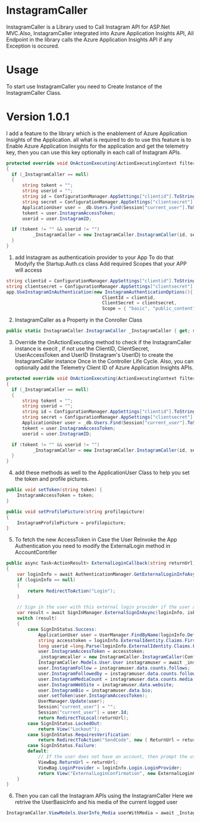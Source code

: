# InstagramCaller
InstagramCaller is a Library used to Call Instagram API for ASP.Net MVC.Also, InstagramCaller integrated into Azure Application Insights API, All Endpoint in the library calls the Azure Application Insights API if any Exception is occured.

# Usage
To start use InstagramCaller you need to Create Instance of the InstagramCaller Class.

# Version 1.0.1 
I add a feature to the library which is the enablement of Azure Application Insights of the Application.
all what is required to do to use this feature is to Enable Azure Application Insights for the application and get the telemetry key, then you can use this key optionally in each call of Instagram APIs.

```C#
protected override void OnActionExecuting(ActionExecutingContext filterContext)
{
  if (_InstagramCaller == null)
  {
      string tokent = "";
      string userid = "";
      string id = ConfigurationManager.AppSettings["clientid"].ToString();
      string secret = ConfigurationManager.AppSettings["clientsecret"].ToString();
      ApplicationUser user = _db.Users.Find(Session["current_user"].ToString());
      tokent = user.InstagramAccessToken;
      userid = user.InstagramID;

  if (tokent != "" && userid != "")
          _InstagramCaller = new InstagramCaller.InstagramCaller(id, secret, long.Parse(userid), tokent, "TELEMETRY_KEY");
  }
}
```

1. add Instagram as authenticatioin provider to your App
To do that Modyify the Startup.Auth.cs class 
Add required Scopes that your APP will access
```C#
string clientid = ConfigurationManager.AppSettings["clientid"].ToString();
string clientsecret = ConfigurationManager.AppSettings["clientsecret"].ToString();
app.UseInstagramInAuthentication(new InstagramAuthenticationOptions(){
                                    ClientId = clientid,
                                    ClientSecret = clientsecret,
                                    Scope = { "basic", "public_content", "follower_list", "comments", "relationships","likes" }
```

2. InstagramCaller as a Property in the Conroller Class 
```C#
public static InstagramCaller.InstagramCaller _InstagramCaller { get; set; }
```
3. Override the OnActionExecuting method to check if the InstagramCaller instance is execit , if not use the ClientID, ClientSecret, UserAccessToken and UserID (Instagram's UserID) to create the InstagramCaller instance Once in the Controller Life Cycle.
Also, you can optionally add the Telemetry Client ID of Azure Application Insights APIs.
```C#
protected override void OnActionExecuting(ActionExecutingContext filterContext)
{
  if (_InstagramCaller == null)
  {
      string tokent = "";
      string userid = "";
      string id = ConfigurationManager.AppSettings["clientid"].ToString();
      string secret = ConfigurationManager.AppSettings["clientsecret"].ToString();
      ApplicationUser user = _db.Users.Find(Session["current_user"].ToString());
      tokent = user.InstagramAccessToken;
      userid = user.InstagramID;

  if (tokent != "" && userid != "")
          _InstagramCaller = new InstagramCaller.InstagramCaller(id, secret, long.Parse(userid), tokent, "TELEMETRY_KEY");
  }
}
```
4. add these methods as well to the ApplicationUser Class to help you set the token and profile pictures.
```c#
public void setToken(string token) {
    InstagramAccessToken = token;
}

public void setProfilePicture(string profilepicture)
{
    InstagramProfilePicture = profilepicture;
}
```
5. To fetch the new AccessToken in Case the User ReInvoke the App Authentication 
you need to modify the ExternalLogin method in AccountContrller
```c#
public async Task<ActionResult> ExternalLoginCallback(string returnUrl)
{
    var loginInfo = await AuthenticationManager.GetExternalLoginInfoAsync();
    if (loginInfo == null)
    {
        return RedirectToAction("Login");
    }

    // Sign in the user with this external login provider if the user already has a login
    var result = await SignInManager.ExternalSignInAsync(loginInfo, isPersistent: false);
    switch (result)
    {
        case SignInStatus.Success:
            ApplicationUser user = UserManager.FindByName(loginInfo.DefaultUserName);
            string accesstoken = loginInfo.ExternalIdentity.Claims.First(c => c.Type == "urn:instagram:accesstoken").Value;
            long userid =long.Parse(loginInfo.ExternalIdentity.Claims.First(c => c.Type == "http://schemas.xmlsoap.org/ws/2005/05/identity/claims/nameidentifier").Value);
            user.InstagramAccessToken = accesstoken;
            _instagramcaller = new InstagramCaller.InstagramCaller(ConfigurationManager.AppSettings["ClientID"], ConfigurationManager.AppSettings["ClientSecret"], userid, accesstoken);
            InstagramCaller.Models.User.User instagramuser = await _instagramcaller.UsersEndPoint.Self_GetInfo(user.InstagramAccessToken);
            user.InstagramFollow = instagramuser.data.counts.follows;
            user.InstagramFollowedby = instagramuser.data.counts.followed_by;
            user.InstagramMediaCount = instagramuser.data.counts.media;
            user.InstagramWebSite = instagramuser.data.website;
            user.InstagramBio = instagramuser.data.bio;
            user.setToken(user.InstagramAccessToken);
            UserManager.Update(user);
            Session["current_user"] = "";
            Session["current_user"] = user.Id;
            return RedirectToLocal(returnUrl);
        case SignInStatus.LockedOut:
            return View("Lockout");
        case SignInStatus.RequiresVerification:
            return RedirectToAction("SendCode", new { ReturnUrl = returnUrl, RememberMe = false });
        case SignInStatus.Failure:
        default:
            // If the user does not have an account, then prompt the user to create an account
            ViewBag.ReturnUrl = returnUrl;
            ViewBag.LoginProvider = loginInfo.Login.LoginProvider;
            return View("ExternalLoginConfirmation", new ExternalLoginConfirmationViewModel { Email = loginInfo.Email });
    }
}
```
6. Then you can call the Instagram APIs using the InstagramCaller 
Here we retrive the UserBasicInfo and his media of the current logged user
```c#
InstagramCaller.ViewModels.UserInfo_Media userWithMedia = await _InstagramCaller.UsersEndPoint.Self_GetInfoandMedia("CURRENT_USER_ACCESS_TOKEN");
```


